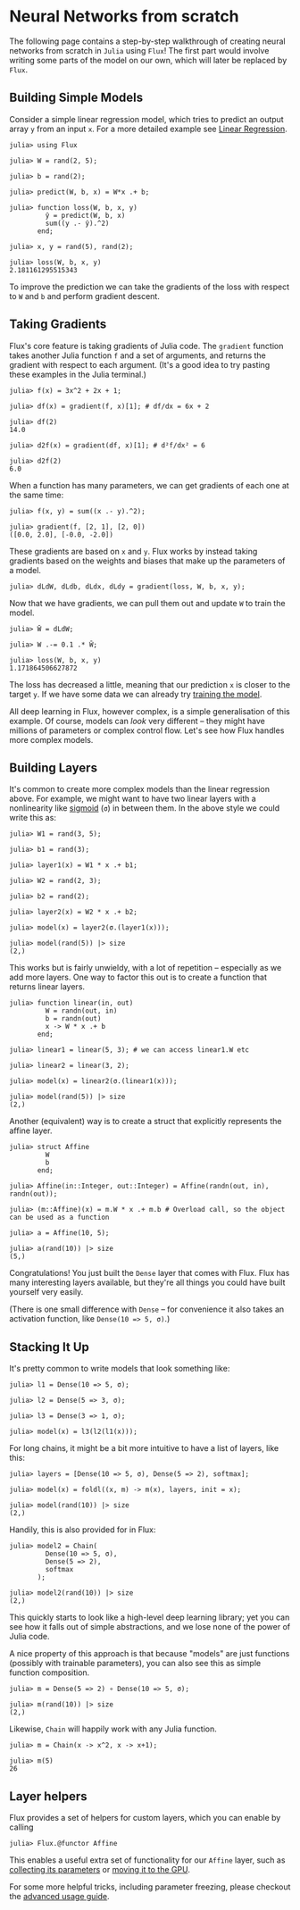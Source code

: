 # Neural Networks from scratch

The following page contains a step-by-step walkthrough of creating neural networks from scratch in `Julia` using `Flux`! The first part would involve writing some parts of the model on our own, which will later be replaced by `Flux`.

## Building Simple Models

Consider a simple linear regression model, which tries to predict an output array `y` from an input `x`. For a more detailed example see [Linear Regression](@ref).

```jldoctest nn_from_scratch; filter = r"[+-]?([0-9]*[.])?[0-9]+(f[+-]*[0-9])?"
julia> using Flux

julia> W = rand(2, 5);

julia> b = rand(2);

julia> predict(W, b, x) = W*x .+ b;

julia> function loss(W, b, x, y)
         ŷ = predict(W, b, x)
         sum((y .- ŷ).^2)
       end;

julia> x, y = rand(5), rand(2);

julia> loss(W, b, x, y)
2.181161295515343
```

To improve the prediction we can take the gradients of the loss with respect to `W` and `b` and perform gradient descent.

## Taking Gradients

Flux's core feature is taking gradients of Julia code. The `gradient` function takes another Julia function `f` and a set of arguments, and returns the gradient with respect to each argument. (It's a good idea to try pasting these examples in the Julia terminal.)

```jldoctest nn_from_scratch
julia> f(x) = 3x^2 + 2x + 1;

julia> df(x) = gradient(f, x)[1]; # df/dx = 6x + 2

julia> df(2)
14.0

julia> d2f(x) = gradient(df, x)[1]; # d²f/dx² = 6

julia> d2f(2)
6.0
```

When a function has many parameters, we can get gradients of each one at the same time:

```jldoctest nn_from_scratch
julia> f(x, y) = sum((x .- y).^2);

julia> gradient(f, [2, 1], [2, 0])
([0.0, 2.0], [-0.0, -2.0])
```

These gradients are based on `x` and `y`. Flux works by instead taking gradients based on the weights and biases that make up the parameters of a model. 

```jldoctest nn_from_scratch
julia> dLdW, dLdb, dLdx, dLdy = gradient(loss, W, b, x, y);
```

Now that we have gradients, we can pull them out and update `W` to train the model.

```jldoctest nn_from_scratch; filter = r"[+-]?([0-9]*[.])?[0-9]+(f[+-]*[0-9])?"
julia> W̄ = dLdW;

julia> W .-= 0.1 .* W̄;

julia> loss(W, b, x, y)
1.171864506627872
```

The loss has decreased a little, meaning that our prediction `x` is closer to the target `y`. If we have some data we can already try [training the model](../training/training.md).

All deep learning in Flux, however complex, is a simple generalisation of this example. Of course, models can *look* very different – they might have millions of parameters or complex control flow. Let's see how Flux handles more complex models.

## Building Layers

It's common to create more complex models than the linear regression above. For example, we might want to have two linear layers with a nonlinearity like [sigmoid](https://en.wikipedia.org/wiki/Sigmoid_function) (`σ`) in between them. In the above style we could write this as:

```jldoctest nn_from_scratch
julia> W1 = rand(3, 5);

julia> b1 = rand(3);

julia> layer1(x) = W1 * x .+ b1;

julia> W2 = rand(2, 3);

julia> b2 = rand(2);

julia> layer2(x) = W2 * x .+ b2;

julia> model(x) = layer2(σ.(layer1(x)));

julia> model(rand(5)) |> size
(2,)
```

This works but is fairly unwieldy, with a lot of repetition – especially as we add more layers. One way to factor this out is to create a function that returns linear layers.

```jldoctest nn_from_scratch
julia> function linear(in, out)
         W = randn(out, in)
         b = randn(out)
         x -> W * x .+ b
       end;

julia> linear1 = linear(5, 3); # we can access linear1.W etc

julia> linear2 = linear(3, 2);

julia> model(x) = linear2(σ.(linear1(x)));

julia> model(rand(5)) |> size
(2,)
```

Another (equivalent) way is to create a struct that explicitly represents the affine layer.

```jldoctest nn_from_scratch
julia> struct Affine
         W
         b
       end;

julia> Affine(in::Integer, out::Integer) = Affine(randn(out, in), randn(out));

julia> (m::Affine)(x) = m.W * x .+ m.b # Overload call, so the object can be used as a function

julia> a = Affine(10, 5);

julia> a(rand(10)) |> size
(5,)
```

Congratulations! You just built the `Dense` layer that comes with Flux. Flux has many interesting layers available, but they're all things you could have built yourself very easily.

(There is one small difference with `Dense` – for convenience it also takes an activation function, like `Dense(10 => 5, σ)`.)

## Stacking It Up

It's pretty common to write models that look something like:

```jldoctest nn_from_scratch
julia> l1 = Dense(10 => 5, σ);

julia> l2 = Dense(5 => 3, σ);

julia> l3 = Dense(3 => 1, σ);

julia> model(x) = l3(l2(l1(x)));
```

For long chains, it might be a bit more intuitive to have a list of layers, like this:

```jldoctest nn_from_scratch
julia> layers = [Dense(10 => 5, σ), Dense(5 => 2), softmax];

julia> model(x) = foldl((x, m) -> m(x), layers, init = x);

julia> model(rand(10)) |> size
(2,)
```

Handily, this is also provided for in Flux:

```jldoctest nn_from_scratch
julia> model2 = Chain(
         Dense(10 => 5, σ),
         Dense(5 => 2),
         softmax
       );

julia> model2(rand(10)) |> size
(2,)
```

This quickly starts to look like a high-level deep learning library; yet you can see how it falls out of simple abstractions, and we lose none of the power of Julia code.

A nice property of this approach is that because "models" are just functions (possibly with trainable parameters), you can also see this as simple function composition.

```jldoctest nn_from_scratch
julia> m = Dense(5 => 2) ∘ Dense(10 => 5, σ);

julia> m(rand(10)) |> size
(2,)
```

Likewise, `Chain` will happily work with any Julia function.

```jldoctest nn_from_scratch
julia> m = Chain(x -> x^2, x -> x+1);

julia> m(5)
26
```

## Layer helpers

Flux provides a set of helpers for custom layers, which you can enable by calling

```jldoctest nn_from_scratch
julia> Flux.@functor Affine
```

This enables a useful extra set of functionality for our `Affine` layer, such as [collecting its parameters](../training/optimisers.md) or [moving it to the GPU](../gpu.md).

For some more helpful tricks, including parameter freezing, please checkout the [advanced usage guide](../models/advanced.md).

